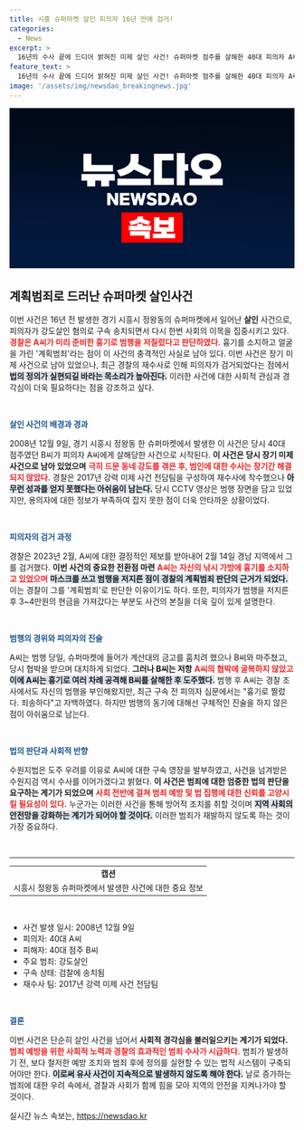 ```yaml
---
title: 시흥 슈퍼마켓 살인 피의자 16년 만에 검거!
categories:
  - News
excerpt: >
  16년의 수사 끝에 드디어 밝혀진 미제 살인 사건! 슈퍼마켓 점주를 살해한 40대 피의자 A씨가 구속됐다. 흉기를 미리 준비하고 얼굴을 가린 계획범죄의 전말은? 클릭하여 사건의 모든 실체를 확인해 보세요!
feature_text: >
  16년의 수사 끝에 드디어 밝혀진 미제 살인 사건! 슈퍼마켓 점주를 살해한 40대 피의자 A씨가 구속됐다. 흉기를 미리 준비하고 얼굴을 가린 계획범죄의 전말은? 클릭하여 사건의 모든 실체를 확인해 보세요!
image: '/assets/img/newsdao_breakingnews.jpg'
---
```


<p><img src="/assets/img/newsdao_breakingnews.jpg" alt="ranknews 속보" /></p>

<h2 data-ke-size="size26">계획범죄로 드러난 슈퍼마켓 살인사건</h2>

<p data-ke-size="size16">이번 사건은 16년 전 발생한 경기 시흥시 정왕동의 슈퍼마켓에서 일어난 <b>살인</b> 사건으로, 피의자가 강도살인 혐의로 구속 송치되면서 다시 한번 사회의 이목을 집중시키고 있다. <b><span style="color: #ee2323;">경찰은 A씨가 미리 준비한 흉기로 범행을 저질렀다고 판단하였다.</span></b> 흉기를 소지하고 얼굴을 가린 '계획범죄'라는 점이 이 사건의 충격적인 사실로 남아 있다. 이번 사건은 장기 미제 사건으로 남아 있었으나, 최근 경찰의 재수사로 인해 피의자가 검거되었다는 점에서 <b><span style="background-color: #21538527;">법의 정의가 실현되길 바라는 목소리가 높아진다.</span></b> 이러한 사건에 대한 사회적 관심과 경각심이 더욱 필요하다는 점을 강조하고 싶다.</p>

<p data-ke-size="size16">&nbsp;</p>

<p><b><span style="color: #1a5490;">살인 사건의 배경과 경과</span></b></p>

<p data-ke-size="size16">2008년 12월 9일, 경기 시흥시 정왕동 한 슈퍼마켓에서 발생한 이 사건은 당시 40대 점주였던 B씨가 피의자 A씨에게 살해당한 사건으로 시작된다. <b>이 사건은 당시 장기 미제 사건으로 남아 있었으며</b> <b><span style="color: #ee2323;">극히 드문 동네 강도를 겪은 후, 범인에 대한 수사는 장기간 해결되지 않았다.</span></b> 경찰은 2017년 강력 미제 사건 전담팀을 구성하여 재수사에 착수했으나 <b><span style="background-color: #21538527;">아무런 성과를 얻지 못했다는 아쉬움이 남는다.</span></b> 당시 CCTV 영상은 범행 장면을 담고 있었지만, 용의자에 대한 정보가 부족하여 잡지 못한 점이 더욱 안타까운 상황이었다.</p>

<p data-ke-size="size16">&nbsp;</p>

<p><b><span style="color: #1a5490;">피의자의 검거 과정</span></b></p>

<p data-ke-size="size16">경찰은 2023년 2월, A씨에 대한 결정적인 제보를 받아내어 2월 14일 경남 지역에서 그를 검거했다. <b>이번 사건의 중요한 전환점 마련</b> <b><span style="color: #ee2323;">A씨는 자신의 낚시 가방에 흉기를 소지하고 있었으며</span></b> <b><span style="background-color: #21538527;">마스크를 쓰고 범행을 저지른 점이 경찰의 계획범죄 판단의 근거가 되었다.</span></b> 이는 경찰이 그를 '계획범죄'로 판단한 이유이기도 하다. 또한, 피의자가 범행을 저지른 후 3~4만원의 현금을 가져갔다는 부분도 사건의 본질을 더욱 깊이 있게 설명한다.</p>

<p data-ke-size="size16">&nbsp;</p>

<p><b><span style="color: #1a5490;">범행의 경위와 피의자의 진술</span></b></p>

<p data-ke-size="size16">A씨는 범행 당일, 슈퍼마켓에 들어가 계산대의 금고를 훔치려 했으나 B씨와 마주쳤고, 당시 협박을 받으며 대치하게 되었다. <b>그러나 B씨는 저항</b> <b><span style="color: #ee2323;">A씨의 협박에 굴복하지 않았고</span></b> <b><span style="background-color: #21538527;">이에 A씨는 흉기로 여러 차례 공격해 B씨를 살해한 후 도주했다.</span></b> 범행 후 A씨는 경찰 조사에서도 자신의 범행을 부인해왔지만, 최근 구속 전 피의자 심문에서는 "흉기로 찔렀다. 죄송하다"고 자백하였다. 하지만 범행의 동기에 대해선 구체적인 진술을 하지 않은 점이 아쉬움으로 남는다.</p>

<p data-ke-size="size16">&nbsp;</p>

<p><b><span style="color: #1a5490;">법의 판단과 사회적 반향</span></b></p>

<p data-ke-size="size16">수원지법은 도주 우려를 이유로 A씨에 대한 구속 영장을 발부하였고, 사건을 넘겨받은 수원지검 역시 수사를 이어가겠다고 밝혔다. <b>이 사건은 범죄에 대한 엄중한 법의 판단을 요구하는 계기가 되었으며</b> <b><span style="color: #ee2323;">사회 전반에 걸쳐 범죄 예방 및 법 집행에 대한 신뢰를 고양시킬 필요성이 있다.</span></b> 누군가는 이러한 사건을 통해 방어적 조치를 취할 것이며 <b><span style="background-color: #21538527;">지역 사회의 안전망을 강화하는 계기가 되어야 할 것이다.</span></b> 이러한 범죄가 재발하지 않도록 하는 것이 가장 중요하다.</p>

<p data-ke-size="size16">&nbsp;</p>

<hr>

<table style="width: 100%;">
  <tr>
    <td style="text-align: center; height: 17px;"><b>캡션</b></td>
  </tr>
  <tr>
    <td style="text-align: center; height: 17px;">시흥시 정왕동 슈퍼마켓에서 발생한 사건에 대한 중요 정보</td>
  </tr>
</table>

<p data-ke-size="size16">&nbsp;</p>

<ul>
  <li>사건 발생 일시: 2008년 12월 9일</li>
  <li>피의자: 40대 A씨</li>
  <li>피해자: 40대 점주 B씨</li>
  <li>주요 범죄: 강도살인</li>
  <li>구속 상태: 검찰에 송치됨</li>
  <li>재수사 팀: 2017년 강력 미제 사건 전담팀</li>
</ul>

<p data-ke-size="size16">&nbsp;</p>

<p><b><span style="color: #1a5490;">결론</span></b></p>

<p data-ke-size="size16">이번 사건은 단순히 살인 사건을 넘어서 <b>사회적 경각심을 불러일으키는 계기가 되었다.</b> <b><span style="color: #ee2323;">범죄 예방을 위한 사회적 노력과 경찰의 효과적인 범죄 수사가 시급하다.</span></b> 범죄가 발생하기 전, 보다 철저한 예방 조치와 범죄 후에 정의를 실현할 수 있는 법적 시스템이 구축되어야만 한다. <b><span style="background-color: #21538527;">이로써 유사 사건이 지속적으로 발생하지 않도록 해야 한다.</span></b> 날로 증가하는 범죄에 대한 우려 속에서, 경찰과 사회가 함께 힘을 모아 지역의 안전을 지켜나가야 할 것이다.</p>
실시간 뉴스 속보는, <a href="https://newsdao.kr" rel="dofollow">https://newsdao.kr</a>


